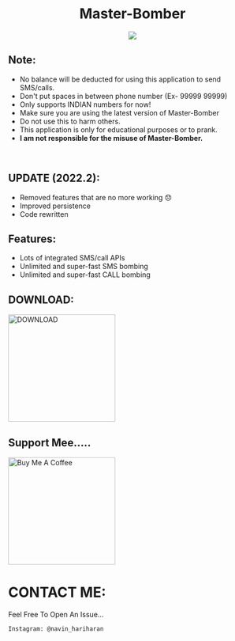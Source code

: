 <h1 align="center">Master-Bomber</h1>

<p align="center">
  <img src="https://github.com/navin-hariharan/Master-Bomber/blob/master/MasterBomber.png"><br>
</p>

## Note:

- No balance will be deducted for using this application to send SMS/calls.
- Don't put spaces in between phone number (Ex- 99999 99999)
- Only supports INDIAN numbers for now!
- Make sure you are using the latest version of Master-Bomber
- Do not use this to harm others.
- This application is only for educational purposes or to prank.
- **I am not responsible for the misuse of Master-Bomber.**
<br>

## UPDATE (2022.2):

- Removed features that are no more working 😞
- Improved persistence 
- Code rewritten

## Features:

- Lots of integrated SMS/call APIs
- Unlimited and super-fast SMS bombing
- Unlimited and super-fast CALL bombing

## DOWNLOAD:

<a href="https://github.com/navin-hariharan/Master-Bomber/releases/download/v0.0.1/MASTER-BOMBER.apk" target="_blank"><img src="https://www.pnglib.com/wp-content/uploads/2021/02/black-button_6021f0b6c730e.png" alt="DOWNLOAD" width="217px"></a>

## Support Mee.....

<a href="https://www.buymeacoffee.com/navinhariharan" target="_blank"><img src="https://cdn.buymeacoffee.com/buttons/v2/arial-yellow.png" alt="Buy Me A Coffee" width="217px"></a> 


# CONTACT ME:

Feel Free To Open An Issue...

```
Instagram: @navin_hariharan
```
